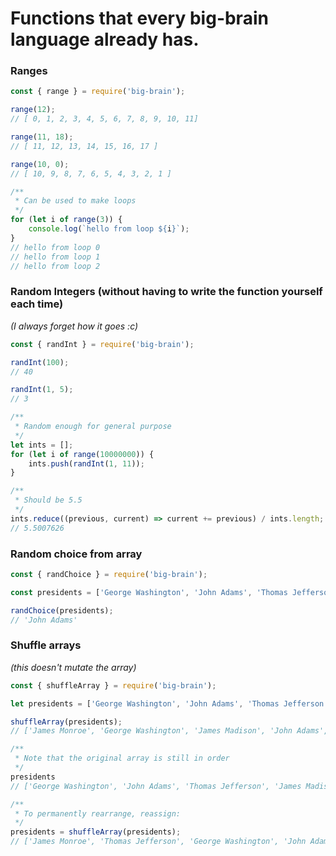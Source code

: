 # Functions that every big-brain language already has.

### Ranges
```js
const { range } = require('big-brain');

range(12);
// [ 0, 1, 2, 3, 4, 5, 6, 7, 8, 9, 10, 11]

range(11, 18);
// [ 11, 12, 13, 14, 15, 16, 17 ]

range(10, 0);
// [ 10, 9, 8, 7, 6, 5, 4, 3, 2, 1 ]

/**
 * Can be used to make loops
 */
for (let i of range(3)) {
	console.log(`hello from loop ${i}`);
}
// hello from loop 0
// hello from loop 1
// hello from loop 2
```

### Random Integers (without having to write the function yourself each time)  
*(I always forget how it goes :c)*
```js
const { randInt } = require('big-brain');

randInt(100);
// 40

randInt(1, 5);
// 3

/**
 * Random enough for general purpose
 */
let ints = [];
for (let i of range(10000000)) {
	ints.push(randInt(1, 11));
}

/**
 * Should be 5.5
 */
ints.reduce((previous, current) => current += previous) / ints.length;
// 5.5007626

```

### Random choice from array
```js
const { randChoice } = require('big-brain');

const presidents = ['George Washington', 'John Adams', 'Thomas Jefferson', 'James Madison', 'James Monroe'];

randChoice(presidents);
// 'John Adams'
```

### Shuffle arrays
*(this doesn't mutate the array)*
```js
const { shuffleArray } = require('big-brain');

let presidents = ['George Washington', 'John Adams', 'Thomas Jefferson', 'James Madison', 'James Monroe'];

shuffleArray(presidents);
// ['James Monroe', 'George Washington', 'James Madison', 'John Adams', 'Thomas Jefferson']

/**
 * Note that the original array is still in order
 */
presidents
// ['George Washington', 'John Adams', 'Thomas Jefferson', 'James Madison', 'James Monroe']

/**
 * To permanently rearrange, reassign:
 */
presidents = shuffleArray(presidents);
// ['James Monroe', 'Thomas Jefferson', 'George Washington', 'John Adams', 'James Madison']
```